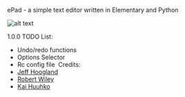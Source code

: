 ePad - a simple text editor written in Elementary and Python

![alt text](http://i.imgur.com/em0WgkY.png "ePad")

1.0.0 TODO List:
- Undo/redo functions
- Options Selector
- Rc config file
 Credits: 
- [Jeff Hoogland](http://www.jeffhoogland.com/)
- [Robert Wiley](https://github.com/rbtylee)
- [Kai Huuhko](https://github.com/kaihu)
